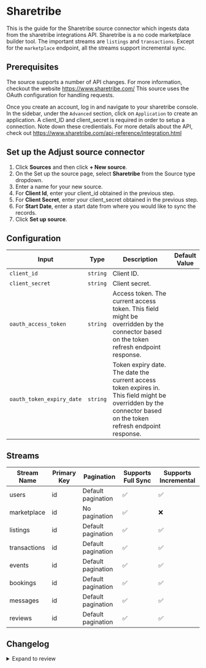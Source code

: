 # Sharetribe

This is the guide for the Sharetribe source connector which ingests data from the sharetribe integrations API.
Sharetribe is a no code marketplace builder tool. The important streams are `listings` and `transactions`.
Except for the `marketplace` endpoint, all the streams support incremental sync.

## Prerequisites

The source supports a number of API changes. For more information, checkout the website https://www.sharetribe.com/
This source uses the OAuth configuration for handling requests.

Once you create an account, log in and navigate to your sharetribe console.
In the sidebar, under the `Advanced` section, click on `Application` to create an application.
A client_ID and client_secret is required in order to setup a connection. Note down these credientials.
For more details about the API, check out https://www.sharetribe.com/api-reference/integration.html

## Set up the Adjust source connector

1. Click **Sources** and then click **+ New source**.
2. On the Set up the source page, select **Sharetribe** from the Source type dropdown.
3. Enter a name for your new source.
4. For **Client Id**, enter your client_id obtained in the previous step.
5. For **Client Secret**, enter your client_secret obtained in the previous step.
6. For **Start Date**, enter a start date from where you would like to sync the records.
7. Click **Set up source**.

## Configuration

| Input | Type | Description | Default Value |
|-------|------|-------------|---------------|
| `client_id` | `string` | Client ID.  |  |
| `client_secret` | `string` | Client secret.  |  |
| `oauth_access_token` | `string` | Access token. The current access token. This field might be overridden by the connector based on the token refresh endpoint response. |  |
| `oauth_token_expiry_date` | `string` | Token expiry date. The date the current access token expires in. This field might be overridden by the connector based on the token refresh endpoint response. |  |

## Streams
| Stream Name | Primary Key | Pagination | Supports Full Sync | Supports Incremental |
|-------------|-------------|------------|---------------------|----------------------|
| users | id | Default pagination | ✅ |   ✅ |
| marketplace | id | No pagination | ✅ |  ❌  |
| listings | id | Default pagination | ✅ |  ✅  |
| transactions | id | Default pagination | ✅ |  ✅  |
| events | id | Default pagination | ✅ |  ✅  |
| bookings | id | Default pagination | ✅ |  ✅  |
| messages | id | Default pagination | ✅ |  ✅  |
| reviews | id | Default pagination | ✅ |  ✅  |

## Changelog

<details>
  <summary>Expand to review</summary>

| Version          | Date              | Pull Request | Subject        |
|------------------|-------------------|--------------|----------------|
| 0.0.24 | 2025-06-28 | [62289](https://github.com/airbytehq/airbyte/pull/62289) | Update dependencies |
| 0.0.23 | 2025-05-24 | [60493](https://github.com/airbytehq/airbyte/pull/60493) | Update dependencies |
| 0.0.22 | 2025-05-10 | [60074](https://github.com/airbytehq/airbyte/pull/60074) | Update dependencies |
| 0.0.21 | 2025-05-04 | [59601](https://github.com/airbytehq/airbyte/pull/59601) | Update dependencies |
| 0.0.20 | 2025-04-27 | [58408](https://github.com/airbytehq/airbyte/pull/58408) | Update dependencies |
| 0.0.19 | 2025-04-12 | [57945](https://github.com/airbytehq/airbyte/pull/57945) | Update dependencies |
| 0.0.18 | 2025-04-05 | [57414](https://github.com/airbytehq/airbyte/pull/57414) | Update dependencies |
| 0.0.17 | 2025-03-29 | [56883](https://github.com/airbytehq/airbyte/pull/56883) | Update dependencies |
| 0.0.16 | 2025-03-22 | [56244](https://github.com/airbytehq/airbyte/pull/56244) | Update dependencies |
| 0.0.15 | 2025-03-09 | [55646](https://github.com/airbytehq/airbyte/pull/55646) | Update dependencies |
| 0.0.14 | 2025-03-01 | [55125](https://github.com/airbytehq/airbyte/pull/55125) | Update dependencies |
| 0.0.13 | 2025-02-22 | [54518](https://github.com/airbytehq/airbyte/pull/54518) | Update dependencies |
| 0.0.12 | 2025-02-15 | [54051](https://github.com/airbytehq/airbyte/pull/54051) | Update dependencies |
| 0.0.11 | 2025-02-08 | [53516](https://github.com/airbytehq/airbyte/pull/53516) | Update dependencies |
| 0.0.10 | 2025-02-01 | [53023](https://github.com/airbytehq/airbyte/pull/53023) | Update dependencies |
| 0.0.9 | 2025-01-25 | [52485](https://github.com/airbytehq/airbyte/pull/52485) | Update dependencies |
| 0.0.8 | 2025-01-18 | [51884](https://github.com/airbytehq/airbyte/pull/51884) | Update dependencies |
| 0.0.7 | 2025-01-11 | [51369](https://github.com/airbytehq/airbyte/pull/51369) | Update dependencies |
| 0.0.6 | 2024-12-28 | [50728](https://github.com/airbytehq/airbyte/pull/50728) | Update dependencies |
| 0.0.5 | 2024-12-21 | [49709](https://github.com/airbytehq/airbyte/pull/49709) | Update dependencies |
| 0.0.4 | 2024-12-12 | [49327](https://github.com/airbytehq/airbyte/pull/49327) | Update dependencies |
| 0.0.3 | 2024-12-11 | [49055](https://github.com/airbytehq/airbyte/pull/49055) | Starting with this version, the Docker image is now rootless. Please note that this and future versions will not be compatible with Airbyte versions earlier than 0.64 |
| 0.0.2 | 2024-11-04 | [48188](https://github.com/airbytehq/airbyte/pull/48188) | Update dependencies |
| 0.0.1 | 2024-10-03 | | Initial release by [@aazam-gh](https://github.com/aazam-gh) via Connector Builder |

</details>
